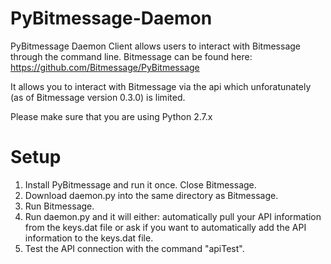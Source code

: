 PyBitmessage-Daemon
===================

PyBitmessage Daemon Client allows users to interact with Bitmessage through the command line. Bitmessage can be found here: https://github.com/Bitmessage/PyBitmessage

It allows you to interact with Bitmessage via the api which unforatunately (as of Bitmessage version 0.3.0) is limited.

Please make sure that you are using Python 2.7.x

Setup
=====
1. Install PyBitmessage and run it once. Close Bitmessage.
2. Download daemon.py into the same directory as Bitmessage.
3. Run Bitmessage.
4. Run daemon.py and it will either: automatically pull your API information from the keys.dat file or ask if you want to automatically add the API information to the keys.dat file.
5. Test the API connection with the command "apiTest".
